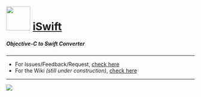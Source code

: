

<h1><img src="http://iswift.org/wp-content/themes/iswift/img/icon_128x128.min.png" width="64"> <a href="http://iswift.org" target="_blank">iSwift</a></h1>

##### Objective-C to Swift Converter

----

- For Issues/Feedback/Request, [check here](https://github.com/drkameleon/iswift/issues) 
- For the Wiki *(still under construction)*, [check here](https://github.com/drkameleon/iswift/wiki)

----

<img src='http://issuestats.com/github/drkameleon/iswift/badge/issue?style=flat-square'/>
